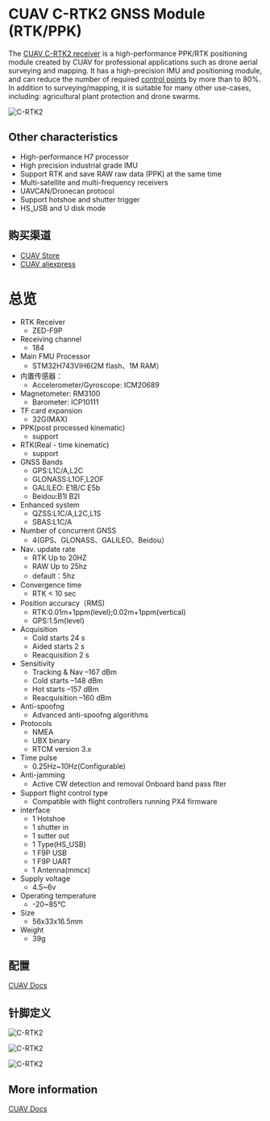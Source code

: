 # CUAV C-RTK2 GNSS Module (RTK/PPK)

The [CUAV C-RTK2 receiver](https://www.cuav.net/en/c_rtk_9ps/) is a high-performance PPK/RTK positioning module created by CUAV for professional applications such as drone aerial surveying and mapping. It has a high-precision IMU and positioning module, and can reduce the number of required [control points](https://www.youtube.com/watch?v=3k7v5aXyuKQ) by more than to 80%. In addition to surveying/mapping, it is suitable for many other use-cases, including: agricultural plant protection and drone swarms.

![C-RTK2](../../assets/hardware/gps/cuav_rtk2/c-rtk2.png)

## Other characteristics

- High-performance H7 processor
- High precision industrial grade IMU
- Support RTK and save RAW raw data (PPK) at the same time
- Multi-satellite and multi-frequency receivers
- UAVCAN/Dronecan protocol
- Support hotshoe and shutter trigger
- HS_USB and U disk mode

## 购买渠道

- [CUAV Store](https://store.cuav.net/shop/c-rtk-2/)
- [CUAV aliexpress](https://pt.aliexpress.com/item/1005003754165772.html?spm=a2g0o.store_pc_groupList.8148356.13.2f893550i0NE4o)

# 总览

- RTK Receiver
  - ZED-F9P
- Receiving channel
  - 184
- Main FMU Processor
  - STM32H743VIH6(2M flash、1M RAM）
- 内置传感器：
  - Accelerometer/Gyroscope: ICM20689
- Magnetometer: RM3100
  - Barometer: ICP10111
- TF card expansion
  - 32G(MAX)
- PPK(post processed kinematic)
  - support
- RTK(Real - time kinematic)
  - support
- GNSS Bands
  - GPS:L1C/A,L2C
  - GLONASS:L1OF,L2OF
  - GALILEO: E1B/C E5b
  - Beidou:B1I B2I
- Enhanced system
  - QZSS:L1C/A,L2C,L1S
  - SBAS:L1C/A
- Number of concurrent GNSS
  - 4(GPS、GLONASS、GALILEO、Beidou）
- Nav. update rate
  - RTK Up to 20HZ
  - RAW Up to 25hz
  - default：5hz
- Convergence time
  - RTK < 10 sec
- Position accuracy（RMS)
  - RTK:0.01m+1ppm(level);0.02m+1ppm(vertical)
  - GPS:1.5m(level)
- Acquisition
  - Cold starts 24 s
  - Aided starts 2 s
  - Reacquisition 2 s
- Sensitivity
  - Tracking & Nav –167 dBm
  - Cold starts –148 dBm
  - Hot starts –157 dBm
  - Reacquisition –160 dBm
- Anti-spoofng
  - Advanced anti-spoofng algorithms
- Protocols
  - NMEA
  - UBX binary
  - RTCM version 3.x
- Time pulse
  - 0.25Hz~10Hz(Configurable)
- Anti-jamming
  - Active CW detection and removal Onboard band pass ﬂter
- Support flight control type
  - Compatible with flight controllers running PX4 firmware
- interface
  - 1 Hotshoe
  - 1 shutter in
  - 1 sutter out
  - 1 Type(HS_USB)
  - 1 F9P USB
  - 1 F9P UART
  - 1 Antenna(mmcx)
- Supply voltage
  - 4.5~6v
- Operating temperature
  - -20~85℃
- Size
  - 56x33x16.5mm
- Weight
  - 39g

## 配置

[CUAV Docs](https://doc.cuav.net/gps/c-rtk2/en/quick-start-c-rtk2.html)

## 针脚定义

![C-RTK2](../../assets/hardware/gps/cuav_rtk2/c-rtk2_pinouts1.jpg)

![C-RTK2](../../assets/hardware/gps/cuav_rtk2/c-rtk2_pinouts0.jpg)

![C-RTK2](../../assets/hardware/gps/cuav_rtk2/c-rtk2_pinouts2.jpg)

## More information

[CUAV Docs](https://doc.cuav.net/gps/c-rtk-series/en/c-rtk-9ps/)
